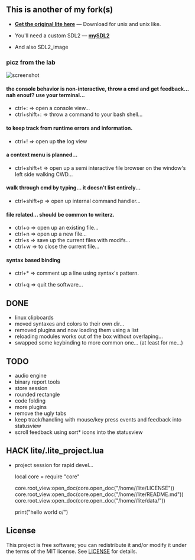 ## This is another of my fork(s)

* **[Get the original lite here](https://github.com/rxi/lite)** — Download
  for unix and unix like.


* You'll need a custom SDL2 — **[mySDL2](https://github.com/HackIT/mySDL2)**
* And also SDL2_image

### picz from the lab


![screenshot](https://raw.githubusercontent.com/HackIT/lite/master/screenshot.png)

#### the console behavior is non-interactive, throw a cmd and get feedback... nah enouf? use your terminal...
- ctrl+: => open a console view...
- ctrl+shift+: => throw a command to your bash shell...

#### to keep track from runtime errors and information.
- ctrl+! => open up **the** log view

#### a context menu is planned...
- ctrl+shift+t => open up a semi interactive file browser on the window's left side walking CWD...

#### walk through cmd by typing... it doesn't list entirely...
- ctrl+shift+p => open up internal command handler...

#### file related... should be common to writerz.
- ctrl+o => open up an existing file...
- ctrl+n => open up a new file...
- ctrl+s => save up the current files with modifs...
- ctrl+w => to close the current file...

#### syntax based binding
- ctrl+* => comment up a line using syntax's pattern.

- ctrl+q => quit the software...

## DONE
- linux clipboards
- moved syntaxes and colors to their own dir...
- removed plugins and now loading them using a list
- reloading modules works out of the box without overlaping...
- swapped some keybinding to more common one... (at least for me...)

## TODO
- audio engine
- binary report tools
- store session
- rounded rectangle
- code folding
- more plugins
- remove the ugly tabs
- keep track/handling with mouse/key press events and feedback into statusview
- scroll feedback using sort* icons into the statusview

## HACK lite/.lite_project.lua

- project session for rapid devel...


	local core = require "core"

	core.root_view:open_doc(core.open_doc("/home/<user>/lite/LICENSE"))
	core.root_view:open_doc(core.open_doc("/home/<user>/lite/README.md"))
	core.root_view:open_doc(core.open_doc("/home/<user>/lite/data/<file>"))

	print("hello world o/")

## License
This project is free software; you can redistribute it and/or modify it under
the terms of the MIT license. See [LICENSE](LICENSE) for details.

